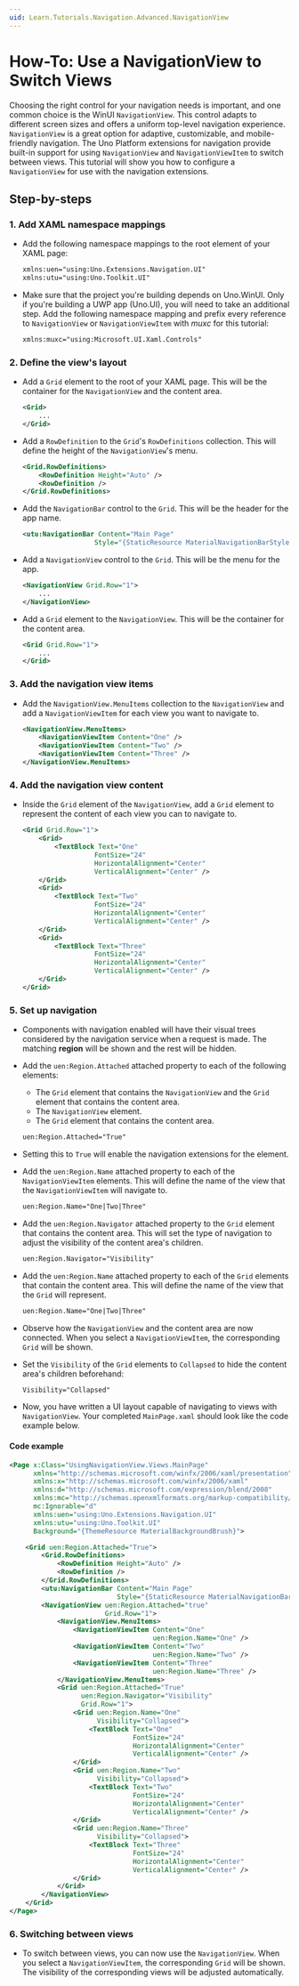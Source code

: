 ```yaml
---
uid: Learn.Tutorials.Navigation.Advanced.NavigationView
---
```

# How-To: Use a NavigationView to Switch Views

Choosing the right control for your navigation needs is important, and one common choice is the WinUI `NavigationView`. This control adapts to different screen sizes and offers a uniform top-level navigation experience. `NavigationView` is a great option for adaptive, customizable, and mobile-friendly navigation. The Uno Platform extensions for navigation provide built-in support for using `NavigationView` and `NavigationViewItem` to switch between views. This tutorial will show you how to configure a `NavigationView` for use with the navigation extensions.

## Step-by-steps

### 1. Add XAML namespace mappings

* Add the following namespace mappings to the root element of your XAML page:

  ```xml
  xmlns:uen="using:Uno.Extensions.Navigation.UI"
  xmlns:utu="using:Uno.Toolkit.UI"
  ```

* Make sure that the project you're building depends on Uno.WinUI. Only if you're building a UWP app (Uno.UI), you will need to take an additional step. Add the following namespace mapping and prefix every reference to `NavigationView` or `NavigationViewItem` with _muxc_ for this tutorial:

  ```xml
  xmlns:muxc="using:Microsoft.UI.Xaml.Controls"
  ```

### 2. Define the view's layout

* Add a `Grid` element to the root of your XAML page. This will be the container for the `NavigationView` and the content area.

  ```xml
  <Grid>
      ...
  </Grid>
  ```

* Add a `RowDefinition` to the `Grid`'s `RowDefinitions` collection. This will define the height of the `NavigationView`'s menu.

  ```xml
  <Grid.RowDefinitions>
      <RowDefinition Height="Auto" />
      <RowDefinition />
  </Grid.RowDefinitions>
  ```

* Add the `NavigationBar` control to the `Grid`. This will be the header for the app name.

  ```xml
  <utu:NavigationBar Content="Main Page"
                    Style="{StaticResource MaterialNavigationBarStyle}" />
  ```

* Add a `NavigationView` control to the `Grid`. This will be the menu for the app.

  ```xml
  <NavigationView Grid.Row="1">
      ...
  </NavigationView>
  ```

* Add a `Grid` element to the `NavigationView`. This will be the container for the content area.

  ```xml
  <Grid Grid.Row="1">
      ...
  </Grid>
  ```

### 3. Add the navigation view items

* Add the `NavigationView.MenuItems` collection to the `NavigationView` and add a `NavigationViewItem` for each view you want to navigate to.

  ```xml
  <NavigationView.MenuItems>
      <NavigationViewItem Content="One" />
      <NavigationViewItem Content="Two" />
      <NavigationViewItem Content="Three" />
  </NavigationView.MenuItems>
  ```

### 4. Add the navigation view content

* Inside the `Grid` element of the `NavigationView`, add a `Grid` element to represent the content of each view you can to navigate to.

  ```xml
  <Grid Grid.Row="1">
      <Grid>
          <TextBlock Text="One"
                    FontSize="24"
                    HorizontalAlignment="Center"
                    VerticalAlignment="Center" />
      </Grid>
      <Grid>
          <TextBlock Text="Two"
                    FontSize="24"
                    HorizontalAlignment="Center"
                    VerticalAlignment="Center" />
      </Grid>
      <Grid>
          <TextBlock Text="Three"
                    FontSize="24"
                    HorizontalAlignment="Center"
                    VerticalAlignment="Center" />
      </Grid>
  </Grid>
  ```

### 5. Set up navigation

* Components with navigation enabled will have their visual trees considered by the navigation service when a request is made. The matching **region** will be shown and the rest will be hidden.

* Add the `uen:Region.Attached` attached property to each of the following elements:

    * The `Grid` element that contains the `NavigationView` and the `Grid` element that contains the content area.
    * The `NavigationView` element.
    * The `Grid` element that contains the content area.

  ```xml
  uen:Region.Attached="True"
  ```

* Setting this to `True` will enable the navigation extensions for the element.

* Add the `uen:Region.Name` attached property to each of the `NavigationViewItem` elements. This will define the name of the view that the `NavigationViewItem` will navigate to.

  ```xml
  uen:Region.Name="One|Two|Three"
  ```

* Add the `uen:Region.Navigator` attached property to the `Grid` element that contains the content area. This will set the type of navigation to adjust the visibility of the content area's children.

  ```xml
  uen:Region.Navigator="Visibility"
  ```

* Add the `uen:Region.Name` attached property to each of the `Grid` elements that contain the content area. This will define the name of the view that the `Grid` will represent.

  ```xml
  uen:Region.Name="One|Two|Three"
  ```

* Observe how the `NavigationView` and the content area are now connected. When you select a `NavigationViewItem`, the corresponding `Grid` will be shown.

* Set the `Visibility` of the `Grid` elements to `Collapsed` to hide the content area's children beforehand:

  ```xml
  Visibility="Collapsed"
  ```

* Now, you have written a UI layout capable of navigating to views with `NavigationView`. Your completed `MainPage.xaml` should look like the code example below.

#### Code example

```xml
<Page x:Class="UsingNavigationView.Views.MainPage"
      xmlns="http://schemas.microsoft.com/winfx/2006/xaml/presentation"
      xmlns:x="http://schemas.microsoft.com/winfx/2006/xaml"
      xmlns:d="http://schemas.microsoft.com/expression/blend/2008"
      xmlns:mc="http://schemas.openxmlformats.org/markup-compatibility/2006"
      mc:Ignorable="d"
      xmlns:uen="using:Uno.Extensions.Navigation.UI"
      xmlns:utu="using:Uno.Toolkit.UI"
      Background="{ThemeResource MaterialBackgroundBrush}">

    <Grid uen:Region.Attached="True">
        <Grid.RowDefinitions>
            <RowDefinition Height="Auto" />
            <RowDefinition />
        </Grid.RowDefinitions>
        <utu:NavigationBar Content="Main Page"
                           Style="{StaticResource MaterialNavigationBarStyle}" />
        <NavigationView uen:Region.Attached="true"
                        Grid.Row="1">
            <NavigationView.MenuItems>
                <NavigationViewItem Content="One"
                                    uen:Region.Name="One" />
                <NavigationViewItem Content="Two"
                                    uen:Region.Name="Two" />
                <NavigationViewItem Content="Three"
                                    uen:Region.Name="Three" />
            </NavigationView.MenuItems>
            <Grid uen:Region.Attached="True"
                  uen:Region.Navigator="Visibility"
                  Grid.Row="1">
                <Grid uen:Region.Name="One"
                      Visibility="Collapsed">
                    <TextBlock Text="One"
                               FontSize="24"
                               HorizontalAlignment="Center"
                               VerticalAlignment="Center" />
                </Grid>
                <Grid uen:Region.Name="Two"
                      Visibility="Collapsed">
                    <TextBlock Text="Two"
                               FontSize="24"
                               HorizontalAlignment="Center"
                               VerticalAlignment="Center" />
                </Grid>
                <Grid uen:Region.Name="Three"
                      Visibility="Collapsed">
                    <TextBlock Text="Three"
                               FontSize="24"
                               HorizontalAlignment="Center"
                               VerticalAlignment="Center" />
                </Grid>
            </Grid>
        </NavigationView>
    </Grid>
</Page>
```

### 6. Switching between views

* To switch between views, you can now use the `NavigationView`. When you select a `NavigationViewItem`, the corresponding `Grid` will be shown. The visibility of the corresponding views will be adjusted automatically.
